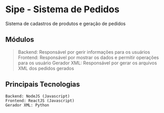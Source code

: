 # Sipe - Sistema de Pedidos

Sistema de cadastros de produtos e geração de pedidos

## Módulos

> Backend: Responsável por gerir informações para os usuários
> Frontend: Responsável por mostrar os dados e permitir operações para os usuário
> Gerador XML: Responsável por gerar os arquivos XML dos pedidos gerados

## Principais Tecnologias

```
Backend: NodeJS (Javascript)
Frontend: ReactJS (Javascript)
Gerador XML: Python
```